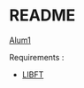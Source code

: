 # README #

[Alum1](https://mega.nz/#!QgpjUbza!zjfZR6O4XXm6hQJo26J8Tr2TfvRfynHFqiYxKkcr0yg)

Requirements :
- [LIBFT](https://bitbucket.org/Tbouder/libft)

